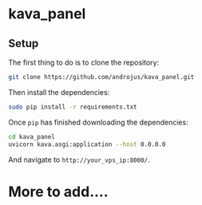 # kava_panel

## Setup

The first thing to do is to clone the repository:

```sh
git clone https://github.com/androjus/kava_panel.git
```

Then install the dependencies:

```sh
sudo pip install -r requirements.txt
```

Once `pip` has finished downloading the dependencies:
```sh
cd kava_panel
uvicorn kava.asgi:application --host 0.0.0.0
```
And navigate to `http://your_vps_ip:8000/`.

# More to add....

